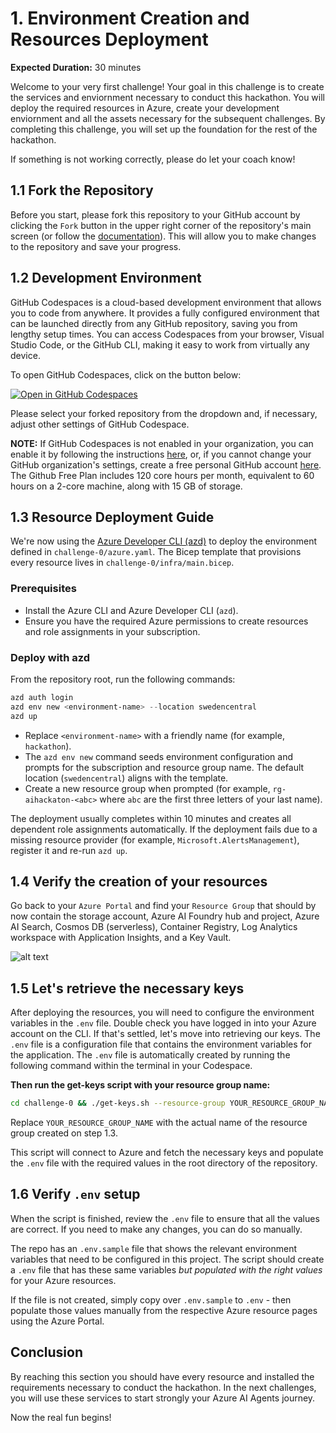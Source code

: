 # 1. Environment Creation and Resources Deployment

**Expected Duration:** 30 minutes

Welcome to your very first challenge! Your goal in this challenge is to create the services and enviornment necessary to conduct this hackathon. You will deploy the required resources in Azure, create your development enviornment and all the assets necessary for the subsequent challenges. By completing this challenge, you will set up the foundation for the rest of the hackathon.

If something is not working correctly, please do let your coach know!

## 1.1 Fork the Repository

Before you start, please fork this repository to your GitHub account by clicking the `Fork` button in the upper right corner of the repository's main screen (or follow the [documentation](https://docs.github.com/en/pull-requests/collaborating-with-pull-requests/working-with-forks/fork-a-repo#forking-a-repository)). This will allow you to make changes to the repository and save your progress.

## 1.2 Development Environment

GitHub Codespaces is a cloud-based development environment that allows you to code from anywhere. It provides a fully configured environment that can be launched directly from any GitHub repository, saving you from lengthy setup times. You can access Codespaces from your browser, Visual Studio Code, or the GitHub CLI, making it easy to work from virtually any device.

To open GitHub Codespaces, click on the button below:

[![Open in GitHub Codespaces](https://github.com/codespaces/badge.svg)](https://codespaces.new/)

Please select your forked repository from the dropdown and, if necessary, adjust other settings of GitHub Codespace.

**NOTE:** If GitHub Codespaces is not enabled in your organization, you can enable it by following the instructions [here](https://docs.github.com/en/codespaces/managing-codespaces-for-your-organization/enabling-or-disabling-github-codespaces-for-your-organization), or, if you cannot change your GitHub organization's settings, create a free personal GitHub account [here](https://github.com/signup?ref_cta=Sign+up&ref_loc=header+logged+out&ref_page=%2F&source=header-home). The Github Free Plan includes 120 core hours per month, equivalent to 60 hours on a 2-core machine, along with 15 GB of storage.

## 1.3 Resource Deployment Guide

We're now using the [Azure Developer CLI (azd)](https://learn.microsoft.com/azure/developer/azure-developer-cli/) to deploy the environment defined in `challenge-0/azure.yaml`. The Bicep template that provisions every resource lives in `challenge-0/infra/main.bicep`.

### Prerequisites

- Install the Azure CLI and Azure Developer CLI (`azd`).
- Ensure you have the required Azure permissions to create resources and role assignments in your subscription.

### Deploy with azd

From the repository root, run the following commands:

```powershell
azd auth login
azd env new <environment-name> --location swedencentral
azd up
```

- Replace `<environment-name>` with a friendly name (for example, `hackathon`).
- The `azd env new` command seeds environment configuration and prompts for the subscription and resource group name. The default location (`swedencentral`) aligns with the template.
- Create a new resource group when prompted (for example, `rg-aihackaton-<abc>` where `abc` are the first three letters of your last name).

The deployment usually completes within 10 minutes and creates all dependent role assignments automatically. If the deployment fails due to a missing resource provider (for example, `Microsoft.AlertsManagement`), register it and re-run `azd up`.

## 1.4 Verify the creation of your resources

Go back to your `Azure Portal` and find your `Resource Group` that should by now contain the storage account, Azure AI Foundry hub and project, Azure AI Search, Cosmos DB (serverless), Container Registry, Log Analytics workspace with Application Insights, and a Key Vault.

![alt text](image.png)

## 1.5 Let's retrieve the necessary keys

After deploying the resources, you will need to configure the environment variables in the `.env` file. Double check you have logged in into your Azure account on the CLI. If that's settled, let's move into retrieving our keys. The `.env` file is a configuration file that contains the environment variables for the application. The `.env` file is automatically created by running the following command within the terminal in your Codespace.

**Then run the get-keys script with your resource group name:**

```bash
cd challenge-0 && ./get-keys.sh --resource-group YOUR_RESOURCE_GROUP_NAME
```

Replace `YOUR_RESOURCE_GROUP_NAME` with the actual name of the resource group created on step 1.3.

This script will connect to Azure and fetch the necessary keys and populate the `.env` file with the required values in the root directory of the repository.

## 1.6 Verify `.env` setup

When the script is finished, review the `.env` file to ensure that all the values are correct. If you need to make any changes, you can do so manually.

The repo has an `.env.sample` file that shows the relevant environment variables that need to be configured in this project. The script should create a `.env` file that has these same variables _but populated with the right values_ for your Azure resources.

If the file is not created, simply copy over `.env.sample` to `.env` - then populate those values manually from the respective Azure resource pages using the Azure Portal.

## Conclusion

By reaching this section you should have every resource and installed the requirements necessary to conduct the hackathon. In the next challenges, you will use these services to start strongly your Azure AI Agents journey.

Now the real fun begins!
